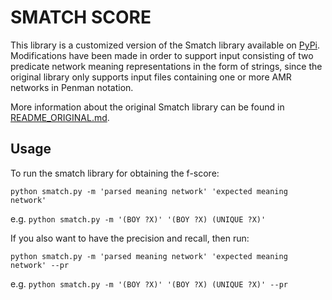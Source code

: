 # SMATCH SCORE

This library is a customized version of the Smatch library available on [PyPi](https://pypi.org/project/smatch/).  
Modifications have been made in order to support input consisting of two predicate network meaning representations in the form of strings, since the original library only supports input files containing one or more AMR networks in Penman notation.

More information about the original Smatch library can be found in [README_ORIGINAL.md](README_ORIGINAL.md).

## Usage

To run the smatch library for obtaining the f-score:

```
python smatch.py -m 'parsed meaning network' 'expected meaning network'
```

e.g. ```python smatch.py -m '(BOY ?X)' '(BOY ?X) (UNIQUE ?X)'```

If you also want to have the precision and recall, then run:

```
python smatch.py -m 'parsed meaning network' 'expected meaning network' --pr
```

e.g. ```python smatch.py -m '(BOY ?X)' '(BOY ?X) (UNIQUE ?X)' --pr```